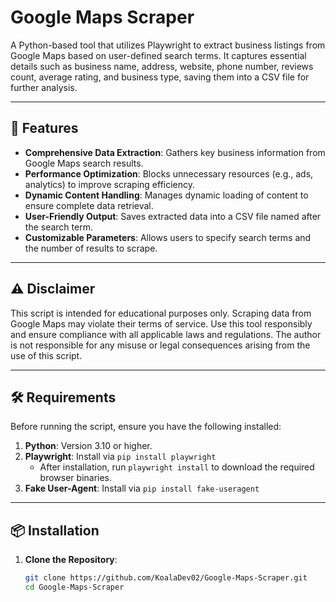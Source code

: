 # Google Maps Scraper

A Python-based tool that utilizes Playwright to extract business listings from Google Maps based on user-defined search terms. It captures essential details such as business name, address, website, phone number, reviews count, average rating, and business type, saving them into a CSV file for further analysis.

---

## 🚀 Features

- **Comprehensive Data Extraction**: Gathers key business information from Google Maps search results.
- **Performance Optimization**: Blocks unnecessary resources (e.g., ads, analytics) to improve scraping efficiency.
- **Dynamic Content Handling**: Manages dynamic loading of content to ensure complete data retrieval.
- **User-Friendly Output**: Saves extracted data into a CSV file named after the search term.
- **Customizable Parameters**: Allows users to specify search terms and the number of results to scrape.

---

## ⚠️ Disclaimer

This script is intended for educational purposes only. Scraping data from Google Maps may violate their terms of service. Use this tool responsibly and ensure compliance with all applicable laws and regulations. The author is not responsible for any misuse or legal consequences arising from the use of this script.

---

## 🛠️ Requirements

Before running the script, ensure you have the following installed:

1. **Python**: Version 3.10 or higher.
2. **Playwright**: Install via `pip install playwright`
   - After installation, run `playwright install` to download the required browser binaries.
3. **Fake User-Agent**: Install via `pip install fake-useragent`

---

## 📦 Installation

1. **Clone the Repository**:

   ```bash
   git clone https://github.com/KoalaDev02/Google-Maps-Scraper.git
   cd Google-Maps-Scraper
